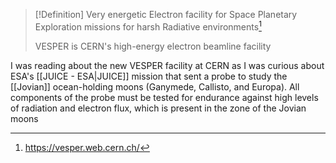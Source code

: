 >[!Definition]
>Very energetic Electron facility for Space Planetary Exploration missions for harsh Radiative environments[^1]
>
>VESPER is CERN's high-energy electron beamline facility

I was reading about the new VESPER facility at CERN as I was curious about ESA's [[JUICE - ESA|JUICE]] mission that sent a probe to study the [[Jovian]] ocean-holding moons (Ganymede, Callisto, and Europa). All components of the probe must be tested for endurance against high levels of radiation and electron flux, which is present in the zone of the Jovian moons

[^1]: https://vesper.web.cern.ch/